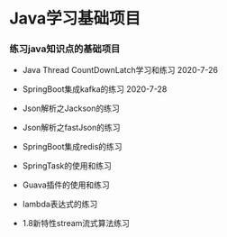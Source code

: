 # Java学习基础项目

### 练习java知识点的基础项目

* Java Thread CountDownLatch学习和练习 2020-7-26

* SpringBoot集成kafka的练习 2020-7-28

* Json解析之Jackson的练习

* Json解析之fastJson的练习

* SpringBoot集成redis的练习

* SpringTask的使用和练习

* Guava插件的使用和练习

* lambda表达式的练习

* 1.8新特性stream流式算法练习